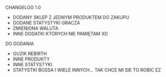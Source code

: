 CHANGELOG 1.0 

- DODANY SKLEP Z JEDNYM PRODUKTEM DO ZAKUPU
- DODANE STATYSTYKI GRACZA
- ZMIENIONA WALUTA
- INNE DODATKI KTÓRYCH NIE PAMIĘTAM XD

DO DODANIA 

- GUZIK REBIRTH
- INNE PRODUKTY
- INNE STATYSTYKI
- STATYSTKI BOSSA
I WIELE INNYCH...
TAK CHCE MI SIE TO ROBIC EZ